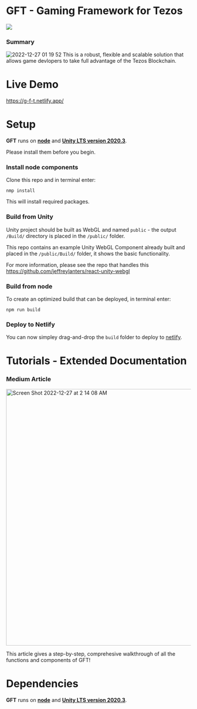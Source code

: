 # GFT - Gaming Framework for Tezos
[![](https://img.shields.io/badge/license-MIT-brightgreen)](LICENSE)

### Summary
![2022-12-27 01 19 52](https://user-images.githubusercontent.com/2120817/209650739-62a342eb-3da7-4c4a-b231-2a6326a4cb24.gif)
This is a robust, flexible and scalable solution that allows game devlopers to take full advantage of the Tezos Blockchain.

# Live Demo
https://g-f-t.netlify.app/

# Setup
**GFT** runs on [**node**](https://nodejs.org/en/) and [**Unity LTS version 2020.3**](https://unity.com/releases/editor/qa/lts-releases?version=2020.3). 

Please install them before you begin.
### Install node components
Clone this repo and in terminal enter: 

`nmp install`

This will install required packages.
### Build from Unity
Unity project should be built as WebGL and named `public` - the output `/Build/` directory is placed in the `/public/` folder.

This repo contains an example Unity WebGL Component already built and placed in the `/public/Build/` folder, it shows the basic functionality.

For more information, please see the repo that handles this https://github.com/jeffreylanters/react-unity-webgl

### Build from node
To create an optimized build that can be deployed, in terminal enter:

`npm run build`

### Deploy to Netlify
You can now simpley drag-and-drop the `build` folder to deploy to [netlify](https://app.netlify.com/drop).

# Tutorials - Extended Documentation
### Medium Article

[<img width="700" alt="Screen Shot 2022-12-27 at 2 14 08 AM" src="https://user-images.githubusercontent.com/2120817/209651265-1244b4c6-aae0-416d-8ef4-bc0ce0d5d464.png">](https://medium.com/@Dreitser/gtf-gaming-framework-for-tezos-b69d37cca891)

This article gives a step-by-step, comprehesive walkthrough of all the functions and components of GFT! 

# Dependencies
**GFT** runs on [**node**](https://nodejs.org/en/) and [**Unity LTS version 2020.3**](https://unity.com/releases/editor/qa/lts-releases?version=2020.3). 


